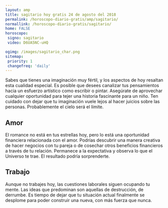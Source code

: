 ```yaml
---
layout: amp
title: sagitario hoy gratis 24 de agosto del 2018 
permalink: /horoscopo-diario-gratis/amp/sagitario/
normallink: /horoscopo-diario-gratis/sagitario/
home: FALSE
horoscopo:
 signo: sagitario
 video: D6UA5NC-uHQ

ogimg: /images/sagitario_char.png
sitemap:
 priority: 1
 changefreq: 'daily'
---
```



Sabes que tienes una imaginación muy fértil, y los aspectos de hoy resaltan esta cualidad especial. Es posible que desees canalizar tus pensamientos hacia un esfuerzo artístico como escribir o pintar. Asegúrate de aprovechar cualquier oportunidad para tejer una historia fascinante para un niño. Ten cuidado con dejar que tu imaginación vuele lejos al hacer juicios sobre las personas. Probablemente el cielo será el límite.

## Amor

El romance no está en tus estrellas hoy, pero lo está una oportunidad financiera relacionada con el amor. Podrías descubrir una manera creativa de hacer negocios con tu pareja o de cosechar otros beneficios financieros a través de tu relación. Permanece a la expectativa y observa lo que el Universo te trae. El resultado podría sorprenderte.

## Trabajo

Aunque no trabajes hoy, las cuestiones laborales siguen ocupando tu mente. Las ideas que predominan son aquellas de destrucción, de derrumbe. Es tiempo de dejar que tu situación actual finalmente se desplome para poder construir una nueva, con más fuerza que nunca.
